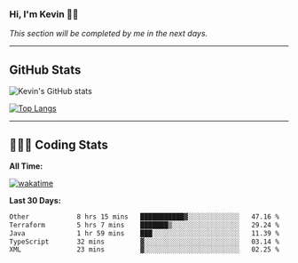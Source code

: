 ### Hi, I'm Kevin 👋🏻

_This section will be completed by me in the next days._


--- 
## GitHub Stats
![Kevin's GitHub stats](https://github-readme-stats.vercel.app/api?username=kevin-kraus&show_icons=true&theme=dark)

[![Top Langs](https://github-readme-stats.vercel.app/api/top-langs/?username=kevin-kraus&layout=compact&theme=dark)]()

---
## 🧑🏻‍💻 Coding Stats

**All Time:**

[![wakatime](https://wakatime.com/badge/user/2ee1869b-72a2-4c21-b5f7-e95432f5a1cf.svg?style=flat)](https://wakatime.com/@2ee1869b-72a2-4c21-b5f7-e95432f5a1cf)

**Last 30 Days:**

<!--START_SECTION:waka-->

```txt
Other            8 hrs 15 mins   ███████████▓░░░░░░░░░░░░░   47.16 %
Terraform        5 hrs 7 mins    ███████▒░░░░░░░░░░░░░░░░░   29.24 %
Java             1 hr 59 mins    ███░░░░░░░░░░░░░░░░░░░░░░   11.39 %
TypeScript       32 mins         ▓░░░░░░░░░░░░░░░░░░░░░░░░   03.14 %
XML              23 mins         ▓░░░░░░░░░░░░░░░░░░░░░░░░   02.25 %
```

<!--END_SECTION:waka-->
